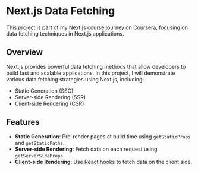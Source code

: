 # Next.js Data Fetching

This project is part of my Next.js course journey on Coursera, focusing on data fetching techniques in Next.js applications.

## Overview

Next.js provides powerful data fetching methods that allow developers to build fast and scalable applications. In this project, I will demonstrate various data fetching strategies using Next.js, including:

- Static Generation (SSG)
- Server-side Rendering (SSR)
- Client-side Rendering (CSR)

## Features

- **Static Generation**: Pre-render pages at build time using `getStaticProps` and `getStaticPaths`.
- **Server-side Rendering**: Fetch data on each request using `getServerSideProps`.
- **Client-side Rendering**: Use React hooks to fetch data on the client side.